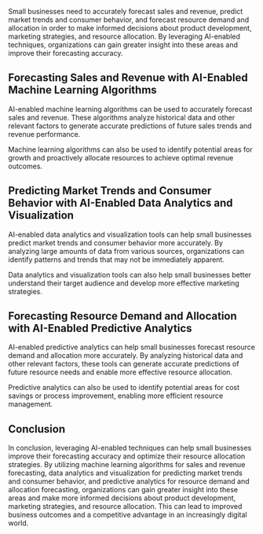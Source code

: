 
Small businesses need to accurately forecast sales and revenue, predict market trends and consumer behavior, and forecast resource demand and allocation in order to make informed decisions about product development, marketing strategies, and resource allocation. By leveraging AI-enabled techniques, organizations can gain greater insight into these areas and improve their forecasting accuracy.

Forecasting Sales and Revenue with AI-Enabled Machine Learning Algorithms
-------------------------------------------------------------------------

AI-enabled machine learning algorithms can be used to accurately forecast sales and revenue. These algorithms analyze historical data and other relevant factors to generate accurate predictions of future sales trends and revenue performance.

Machine learning algorithms can also be used to identify potential areas for growth and proactively allocate resources to achieve optimal revenue outcomes.

Predicting Market Trends and Consumer Behavior with AI-Enabled Data Analytics and Visualization
-----------------------------------------------------------------------------------------------

AI-enabled data analytics and visualization tools can help small businesses predict market trends and consumer behavior more accurately. By analyzing large amounts of data from various sources, organizations can identify patterns and trends that may not be immediately apparent.

Data analytics and visualization tools can also help small businesses better understand their target audience and develop more effective marketing strategies.

Forecasting Resource Demand and Allocation with AI-Enabled Predictive Analytics
-------------------------------------------------------------------------------

AI-enabled predictive analytics can help small businesses forecast resource demand and allocation more accurately. By analyzing historical data and other relevant factors, these tools can generate accurate predictions of future resource needs and enable more effective resource allocation.

Predictive analytics can also be used to identify potential areas for cost savings or process improvement, enabling more efficient resource management.

Conclusion
----------

In conclusion, leveraging AI-enabled techniques can help small businesses improve their forecasting accuracy and optimize their resource allocation strategies. By utilizing machine learning algorithms for sales and revenue forecasting, data analytics and visualization for predicting market trends and consumer behavior, and predictive analytics for resource demand and allocation forecasting, organizations can gain greater insight into these areas and make more informed decisions about product development, marketing strategies, and resource allocation. This can lead to improved business outcomes and a competitive advantage in an increasingly digital world.
